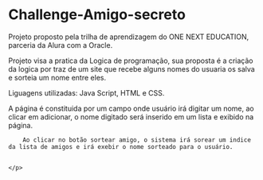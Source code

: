 # Challenge-Amigo-secreto
Projeto proposto pela trilha de aprendizagem do ONE NEXT EDUCATION, parceria da Alura com a Oracle.

Projeto visa a pratica da Logica de programação, sua proposta é a criação da logica por traz de um site que recebe alguns nomes do usuaria os salva e sorteia um nome entre eles. 

Liguagens utilizadas: Java Script, HTML e CSS.


   <p>
        A página é constituida por um campo onde usuário irá digitar um nome, ao clicar em adicionar, o nome digitado será inserido em um lista e exibido na página.

        Ao clicar no botão sortear amigo, o sistema irá sorear um indice da lista de amigos e irá exebir o nome sorteado para o usuário.


    </p>
